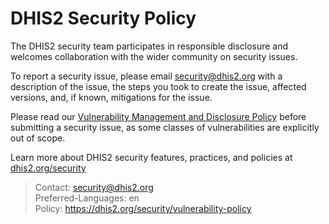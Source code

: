 # DHIS2 Security Policy

The DHIS2 security team participates in responsible disclosure and welcomes collaboration with the wider community on security issues.

To report a security issue, please email security@dhis2.org with a description of the issue, the steps you took to create the issue, affected versions, and, if known, mitigations for the issue.

Please read our [Vulnerability Management and Disclosure Policy](https://dhis2.org/security/vulnerability-policy) before submitting a security issue, as some classes of vulnerabilities are explicitly out of scope.

Learn more about DHIS2 security features, practices, and policies at [dhis2.org/security](https://dhis2.org/security)

> Contact: security@dhis2.org \
> Preferred-Languages: en \
> Policy: https://dhis2.org/security/vulnerability-policy
